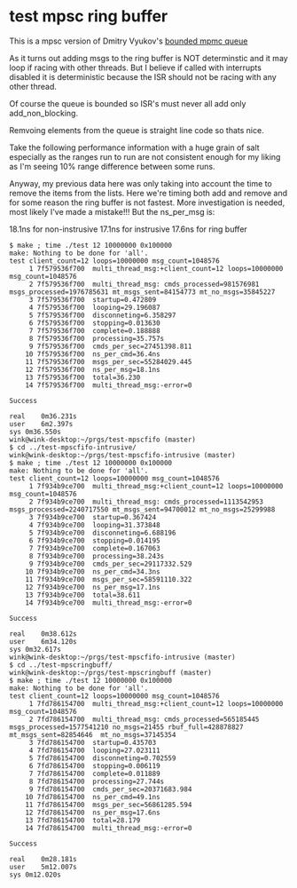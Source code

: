 test mpsc ring buffer
===

This is a mpsc version of Dmitry Vyukov's [bounded mpmc queue](http://www.1024cores.net/home/lock-free-algorithms/queues/bounded-mpmc-queue)

As it turns out adding msgs to the ring buffer is NOT determinstic and
it may loop if
racing with other threads. But I believe if called with interrupts
disabled it is deterministic because the ISR should not be racing with
any other thread.

Of course the queue is bounded so ISR's must never all add only
add_non_blocking.

Remvoing elements from the queue is straight line code so thats
nice.

Take the following performance information with a huge grain of salt
especially as the ranges run to run are not consistent enough for
my liking as I'm seeing 10% range difference between some runs.

Anyway, my previous data here was only taking into account the time to
remove the items from the lists. Here we're timing both add and remove
and for some reason the ring buffer is not fastest. More investigation
is needed, most likely I've made a mistake!!! But the ns_per_msg is:


18.1ns for non-instrusive
17.1ns for instrusive
17.6ns for ring buffer

```
$ make ; time ./test 12 10000000 0x100000
make: Nothing to be done for 'all'.
test client_count=12 loops=10000000 msg_count=1048576
     1 7f579536f700  multi_thread_msg:+client_count=12 loops=10000000 msg_count=1048576
     2 7f579536f700  multi_thread_msg: cmds_processed=981576981 msgs_processed=1976785631 mt_msgs_sent=84154773 mt_no_msgs=35845227
     3 7f579536f700  startup=0.472809
     4 7f579536f700  looping=29.196087
     5 7f579536f700  disconneting=6.358297
     6 7f579536f700  stopping=0.013630
     7 7f579536f700  complete=0.188888
     8 7f579536f700  processing=35.757s
     9 7f579536f700  cmds_per_sec=27451398.811
    10 7f579536f700  ns_per_cmd=36.4ns
    11 7f579536f700  msgs_per_sec=55284029.445
    12 7f579536f700  ns_per_msg=18.1ns
    13 7f579536f700  total=36.230
    14 7f579536f700  multi_thread_msg:-error=0

Success

real	0m36.231s
user	6m2.397s
sys	0m36.550s
wink@wink-desktop:~/prgs/test-mpscfifo (master)
$ cd ../test-mpscfifo-intrusive/
wink@wink-desktop:~/prgs/test-mpscfifo-intrusive (master)
$ make ; time ./test 12 10000000 0x100000
make: Nothing to be done for 'all'.
test client_count=12 loops=10000000 msg_count=1048576
     1 7f934b9ce700  multi_thread_msg:+client_count=12 loops=10000000 msg_count=1048576
     2 7f934b9ce700  multi_thread_msg: cmds_processed=1113542953 msgs_processed=2240717550 mt_msgs_sent=94700012 mt_no_msgs=25299988
     3 7f934b9ce700  startup=0.367424
     4 7f934b9ce700  looping=31.373848
     5 7f934b9ce700  disconneting=6.688196
     6 7f934b9ce700  stopping=0.014195
     7 7f934b9ce700  complete=0.167063
     8 7f934b9ce700  processing=38.243s
     9 7f934b9ce700  cmds_per_sec=29117332.529
    10 7f934b9ce700  ns_per_cmd=34.3ns
    11 7f934b9ce700  msgs_per_sec=58591110.322
    12 7f934b9ce700  ns_per_msg=17.1ns
    13 7f934b9ce700  total=38.611
    14 7f934b9ce700  multi_thread_msg:-error=0

Success

real	0m38.612s
user	6m34.120s
sys	0m32.617s
wink@wink-desktop:~/prgs/test-mpscfifo-intrusive (master)
$ cd ../test-mpscringbuff/
wink@wink-desktop:~/prgs/test-mpscringbuff (master)
$ make ; time ./test 12 10000000 0x100000
make: Nothing to be done for 'all'.
test client_count=12 loops=10000000 msg_count=1048576
     1 7fd786154700  multi_thread_msg:+client_count=12 loops=10000000 msg_count=1048576
     2 7fd786154700  multi_thread_msg: cmds_processed=565185445 msgs_processed=1577541210 no_msgs=21455 rbuf_full=428878827 mt_msgs_sent=82854646  mt_no_msgs=37145354
     3 7fd786154700  startup=0.435703
     4 7fd786154700  looping=27.023111
     5 7fd786154700  disconneting=0.702559
     6 7fd786154700  stopping=0.006119
     7 7fd786154700  complete=0.011889
     8 7fd786154700  processing=27.744s
     9 7fd786154700  cmds_per_sec=20371683.984
    10 7fd786154700  ns_per_cmd=49.1ns
    11 7fd786154700  msgs_per_sec=56861285.594
    12 7fd786154700  ns_per_msg=17.6ns
    13 7fd786154700  total=28.179
    14 7fd786154700  multi_thread_msg:-error=0

Success

real	0m28.181s
user	5m12.007s
sys	0m12.020s
```
